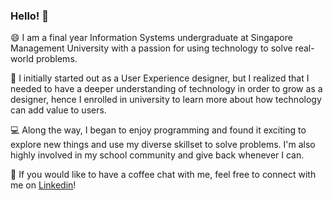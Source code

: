 ### Hello! 👋

<!--
**ekcm/ekcm** is a ✨ _special_ ✨ repository because its `README.md` (this file) appears on your GitHub profile.

Here are some ideas to get you started:

- 🔭 I’m currently working on ...
- 🌱 I’m currently learning ...
- 👯 I’m looking to collaborate on ...
- 🤔 I’m looking for help with ...
- 💬 Ask me about ...
- 📫 How to reach me: ...
- 😄 Pronouns: ...
- ⚡ Fun fact: ...
-->
😄 I am a final year Information Systems undergraduate at Singapore Management University with a passion for using technology to solve real-world problems. 

🌱 I initially started out as a User Experience designer, but I realized that I needed to have a deeper understanding of technology in order to grow as a designer, hence I enrolled in university to learn more about how technology can add value to users. 

💻 Along the way, I began to enjoy programming and found it exciting to explore new things and use my diverse skillset to solve problems. I'm also highly involved in my school community and give back whenever I can.

🚀 If you would like to have a coffee chat with me, feel free to connect with me on [Linkedin](https://www.linkedin.com/in/elijah-khor/)!
